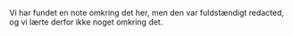 Vi har fundet en note omkring det her, men den var fuldstændigt redacted, og vi lærte derfor ikke noget omkring det.